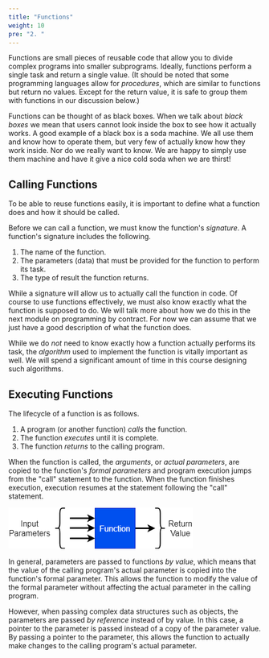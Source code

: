 ```yaml
---
title: "Functions"
weight: 10
pre: "2. "
---
```

Functions are small pieces of reusable code that allow you to divide complex programs into smaller subprograms. Ideally, functions perform a single task and return a single value. (It should be noted that some programming languages allow for _procedures_, which are similar to functions but return no values. Except for the return value, it is safe to group them with functions in our discussion below.)

Functions can be thought of as black boxes. When we talk about _black boxes_ we mean that users cannot look inside the box to see how it actually works. A good example of a black box is a soda machine. We all use them and know how to operate them, but very few of actually know how they work inside. Nor do we really want to know. We are happy to simply use them machine and have it give a nice cold soda when we are thirst!

## Calling Functions

To be able to reuse functions easily, it is important to define what a function does and how it should be called. 

Before we can call a function, we must know the function's _signature_. A function's signature includes the following.

1.	The name of the function. 
2.	The parameters (data) that must be provided for the function to perform its task.
3.	The type of result the function returns.

While a signature will allow us to actually call the function in code. Of course to  use functions effectively, we must also know exactly what the function is supposed to do. We will talk more about how we do this in the next module on programming by contract. For now we can assume that we just have a good description of what the function does.

While we do _not_ need to know exactly how a function actually performs its task, the _algorithm_ used to implement the function is vitally important as well. We will spend a significant amount of time in this course designing such algorithms.

## Executing Functions

The lifecycle of a function is as follows.  

1. A program (or another function) _calls_ the function. 
2. The function _executes_ until it is complete.
3. The function _returns_ to the calling program. 

When the function is called, the _arguments_, or _actual parameters_, are copied to the function's _formal parameters_ and program execution jumps from the "call" statement to the function. When the function finishes execution, execution resumes at the statement following the "call" statement. 

![Function Call Diagram](../../images/2/2.2.function1.png)

In general, parameters are passed to functions _by value_, which means that the value of the calling program's actual parameter is copied into the function's formal parameter. This allows the function to modify the value of the formal parameter without affecting the actual parameter in the calling program.

However, when passing complex data structures such as objects, the parameters are passed _by reference_ instead of by value. In this case, a pointer to the parameter is passed instead of a copy of the parameter value. By passing a pointer to the parameter, this allows the function to actually make changes to the calling program's actual parameter. 
